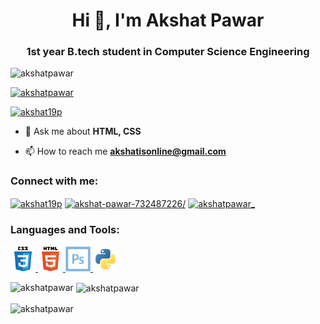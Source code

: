 <h1 align="center">Hi 👋, I'm Akshat Pawar</h1>
<h3 align="center">1st year B.tech student in Computer Science Engineering</h3>

<p align="left"> <img src="https://komarev.com/ghpvc/?username=akshatpawar&label=Profile%20views&color=0e75b6&style=flat" alt="akshatpawar" /> </p>

<p align="left"> <a href="https://github.com/ryo-ma/github-profile-trophy"><img src="https://github-profile-trophy.vercel.app/?username=akshatpawar" alt="akshatpawar" /></a> </p>

<p align="left"> <a href="https://twitter.com/akshat19p" target="blank"><img src="https://img.shields.io/twitter/follow/akshat19p?logo=twitter&style=for-the-badge" alt="akshat19p" /></a> </p>

- 💬 Ask me about **HTML, CSS**

- 📫 How to reach me **akshatisonline@gmail.com**

<h3 align="left">Connect with me:</h3>
<p align="left">
<a href="https://twitter.com/akshat19p" target="blank"><img align="center" src="https://raw.githubusercontent.com/rahuldkjain/github-profile-readme-generator/master/src/images/icons/Social/twitter.svg" alt="akshat19p" height="30" width="40" /></a>
<a href="https://linkedin.com/in/akshat-pawar-732487226/" target="blank"><img align="center" src="https://raw.githubusercontent.com/rahuldkjain/github-profile-readme-generator/master/src/images/icons/Social/linked-in-alt.svg" alt="akshat-pawar-732487226/" height="30" width="40" /></a>
<a href="https://instagram.com/akshatpawar_" target="blank"><img align="center" src="https://raw.githubusercontent.com/rahuldkjain/github-profile-readme-generator/master/src/images/icons/Social/instagram.svg" alt="akshatpawar_" height="30" width="40" /></a>
</p>

<h3 align="left">Languages and Tools:</h3>
<p align="left"> <a href="https://www.w3schools.com/css/" target="_blank" rel="noreferrer"> <img src="https://raw.githubusercontent.com/devicons/devicon/master/icons/css3/css3-original-wordmark.svg" alt="css3" width="40" height="40"/> </a> <a href="https://www.w3.org/html/" target="_blank" rel="noreferrer"> <img src="https://raw.githubusercontent.com/devicons/devicon/master/icons/html5/html5-original-wordmark.svg" alt="html5" width="40" height="40"/> </a> <a href="https://www.photoshop.com/en" target="_blank" rel="noreferrer"> <img src="https://raw.githubusercontent.com/devicons/devicon/master/icons/photoshop/photoshop-line.svg" alt="photoshop" width="40" height="40"/> </a> <a href="https://www.python.org" target="_blank" rel="noreferrer"> <img src="https://raw.githubusercontent.com/devicons/devicon/master/icons/python/python-original.svg" alt="python" width="40" height="40"/> </a> </p>

<p><img align="left" src="https://github-readme-stats.vercel.app/api/top-langs?username=akshatpawar&show_icons=true&locale=en&layout=compact" alt="akshatpawar" /></p>

<p>&nbsp;<img align="center" src="https://github-readme-stats.vercel.app/api?username=akshatpawar&show_icons=true&locale=en" alt="akshatpawar" /></p>

<p><img align="center" src="https://github-readme-streak-stats.herokuapp.com/?user=akshatpawar&" alt="akshatpawar" /></p>

